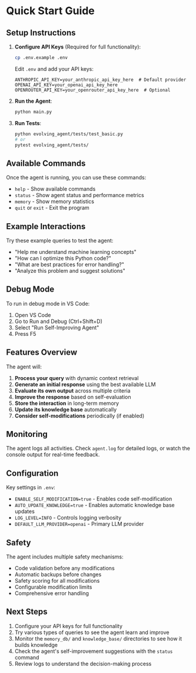 # Quick Start Guide

## Setup Instructions

1. **Configure API Keys** (Required for full functionality):
   ```bash
   cp .env.example .env
   ```
   
   Edit `.env` and add your API keys:
   ```
   ANTHROPIC_API_KEY=your_anthropic_api_key_here  # Default provider
   OPENAI_API_KEY=your_openai_api_key_here
   OPENROUTER_API_KEY=your_openrouter_api_key_here  # Optional
   ```

2. **Run the Agent**:
   ```bash
   python main.py
   ```

3. **Run Tests**:
   ```bash
   python evolving_agent/tests/test_basic.py
   # or
   pytest evolving_agent/tests/
   ```

## Available Commands

Once the agent is running, you can use these commands:
- `help` - Show available commands
- `status` - Show agent status and performance metrics
- `memory` - Show memory statistics
- `quit` or `exit` - Exit the program

## Example Interactions

Try these example queries to test the agent:
- "Help me understand machine learning concepts"
- "How can I optimize this Python code?"
- "What are best practices for error handling?"
- "Analyze this problem and suggest solutions"

## Debug Mode

To run in debug mode in VS Code:
1. Open VS Code
2. Go to Run and Debug (Ctrl+Shift+D)
3. Select "Run Self-Improving Agent"
4. Press F5

## Features Overview

The agent will:
1. **Process your query** with dynamic context retrieval
2. **Generate an initial response** using the best available LLM
3. **Evaluate its own output** across multiple criteria
4. **Improve the response** based on self-evaluation
5. **Store the interaction** in long-term memory
6. **Update its knowledge base** automatically
7. **Consider self-modifications** periodically (if enabled)

## Monitoring

The agent logs all activities. Check `agent.log` for detailed logs, or watch the console output for real-time feedback.

## Configuration

Key settings in `.env`:
- `ENABLE_SELF_MODIFICATION=true` - Enables code self-modification
- `AUTO_UPDATE_KNOWLEDGE=true` - Enables automatic knowledge base updates
- `LOG_LEVEL=INFO` - Controls logging verbosity
- `DEFAULT_LLM_PROVIDER=openai` - Primary LLM provider

## Safety

The agent includes multiple safety mechanisms:
- Code validation before any modifications
- Automatic backups before changes
- Safety scoring for all modifications
- Configurable modification limits
- Comprehensive error handling

## Next Steps

1. Configure your API keys for full functionality
2. Try various types of queries to see the agent learn and improve
3. Monitor the `memory_db/` and `knowledge_base/` directories to see how it builds knowledge
4. Check the agent's self-improvement suggestions with the `status` command
5. Review logs to understand the decision-making process
